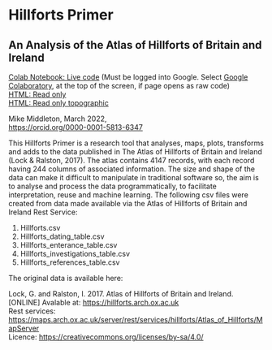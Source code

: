# Hillforts Primer

## An Analysis of the Atlas of Hillforts of Britain and Ireland<br>
[Colab Notebook: Live code](https://colab.research.google.com/drive/1pcJkVos5ltkR1wMp7nudJBYLTcep9k9b?usp=sharing) (Must be logged into Google. Select [Google Colaboratory](https://www.bing.com/ck/a?!&&p=7351efb2fa88ca9bJmltdHM9MTY2NTYxOTIwMCZpZ3VpZD0yNjMyMGU2MC1jNGRlLTY4MzUtMzRkMy0wMTE3YzVlZTY5ODUmaW5zaWQ9NTE4Mg&ptn=3&hsh=3&fclid=26320e60-c4de-6835-34d3-0117c5ee6985&psq=colaboratory&u=a1aHR0cHM6Ly9jb2xhYi5yZXNlYXJjaC5nb29nbGUuY29tLz9hdXRodXNlcj0x&ntb=1), at the top of the screen, if page opens as raw code)<br>
[HTML: Read only](https://www.dairsieonline.co.uk/hillforts/hillforts_primer_part_01.html)<br>
[HTML: Read only topographic](https://www.dairsieonline.co.uk/hillforts/hillforts_primer_part_01-topo.html)

Mike Middleton, March 2022,<br>https://orcid.org/0000-0001-5813-6347<br>

This Hillforts Primer is a research tool that analyses, maps, plots, transforms and adds to the data published in The Atlas of Hillforts of Britain and Ireland (Lock & Ralston, 2017).
The atlas contains 4147 records, with each record having 244 columns of associated information.
The size and shape of the data can make it difficult to manipulate in traditional software so, the aim is to analyse and process the data programmatically, to facilitate interpretation, reuse and machine learning. 
The following csv files were created from data made available via the Atlas of Hillforts of Britain and Ireland Rest Service:

1. Hillforts.csv
2. Hillforts_dating_table.csv
3. Hillforts_enterance_table.csv
4. Hillforts_investigations_table.csv
5. Hillforts_references_table.csv

The original data is available here:

Lock, G. and Ralston, I. 2017. Atlas of Hillforts of Britain and Ireland. [ONLINE] Avalable at: https://hillforts.arch.ox.ac.uk<br>
Rest services: https://maps.arch.ox.ac.uk/server/rest/services/hillforts/Atlas_of_Hillforts/MapServer<br>
Licence: https://creativecommons.org/licenses/by-sa/4.0/ 
